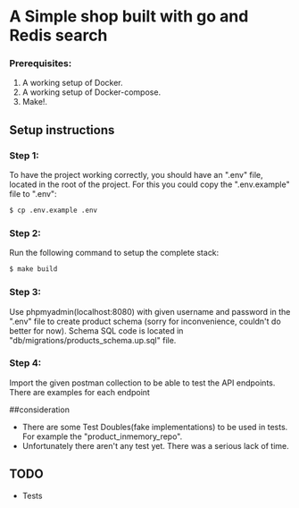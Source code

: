# A Simple shop built with go and Redis search

### Prerequisites:
1. A working setup of Docker.
2. A working setup of Docker-compose.
3. Make!.

## Setup instructions

### Step 1:
To have the project working correctly, you should have an ".env" file, located in the root of the project.
For this you could copy the ".env.example" file to ".env":
```bash
$ cp .env.example .env
```

### Step 2:
Run the following command to setup the complete stack:
```bash
$ make build
```

### Step 3:
Use phpmyadmin(localhost:8080) with given username and password in the ".env" file to create product schema
(sorry for inconvenience, couldn't do better for now). Schema SQL code is located in 
"db/migrations/products_schema.up.sql" file.

### Step 4:
Import the given postman collection to be able to test the API endpoints. There are examples for each endpoint

##consideration
- There are some Test Doubles(fake implementations) to be used in tests. For example the "product_inmemory_repo".
- Unfortunately there aren't any test yet. There was a serious lack of time.

## TODO
- Tests